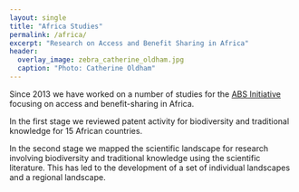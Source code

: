 ```yaml
---
layout: single
title: "Africa Studies"
permalink: /africa/
excerpt: "Research on Access and Benefit Sharing in Africa"
header:
  overlay_image: zebra_catherine_oldham.jpg
  caption: "Photo: Catherine Oldham"
---
```


Since 2013 we have worked on a number of studies for the [ABS Initiative](http://www.abs-initiative.info) focusing on access and benefit-sharing in Africa. 

In the first stage we reviewed patent activity for biodiversity and traditional knowledge for 15 African countries. 

In the second stage we mapped the scientific landscape for research involving biodiversity and traditional knowledge using the scientific literature. This has led to the development of a set of individual landscapes and a regional landscape. 
